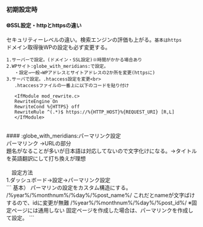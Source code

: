 ### 初期設定時<br>
#### :globe_with_meridians:SSL設定・httpとhttpsの違い<br>
 セキュリティーレベルの違い。検索エンジンの評価も上がる。```基本はhttps```
 <br>
 ドメイン取得後WPの設定も必ず変更する。
 ```
 1.サーバーで設定。(ドメイン・SSL設定)※時間がかかる場合あり
 2.WPサイト:globe_with_meridians:で設定。
    ・設定→一般→WPアドレスとサイトアドレスの2か所を変更(httpsに)
 3.サーバで設定。.htaccess設定を変更<br>
    .htaccessファイルの一番上に以下のコードを貼り付け
    
    <IfModule mod_rewrite.c>
    RewriteEngine On
    RewriteCond %{HTTPS} off
    RewriteRule ^(.*)$ https://%{HTTP_HOST}%{REQUEST_URI} [R,L]
    </IfModule>
  ```
<br>
#### :globe_with_meridians:パーマリンク設定<br>
パーマリンク →URLの部分<br>
題名がなることが多いが日本語は対応してないので文字化けになる。→タイトルを英語翻訳にして打ち換えが理想<br><br>
　設定方法<br>
  1.ダッシュボード→設定→パーマリンク設定<br>
```
 基本） パーマリンの設定をカスタム構造にする。
 /%year%/%monthnum%/%day%/%post_name%/ これだとnameが文字ばけするので、idに変更が無難 
 /%year%/%monthnum%/%day%/%post_id%/
 ※固定ページには通用しない 固定ページを作成した場合は、パーマリンクを作成して設定。
 ```
